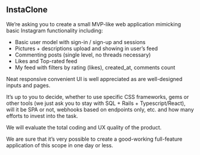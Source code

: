 ## InstaClone

We’re asking you to create a small MVP-like web application mimicking 
basic Instagram functionality including:

- Basic user model with sign-in / sign-up and sessions
- Pictures + descriptions upload and showing in user’s feed
- Commenting posts (single level, no threads necessary)
- Likes and Top-rated feed
- My feed with filters by rating (likes), created_at, comments count

Neat responsive convenient UI is well appreciated as are well-designed
 inputs and pages.

It’s up to you to decide, whether to use specific CSS frameworks, gems or 
other tools (we just ask you to stay with SQL + Rails + Typescript/React), 
will it be SPA or not, webhooks based on endpoints only, etc.
and how many efforts to invest into the task.

We will evaluate the total coding and UX quality of the product.

We are sure that it’s very possible to create a good-working full-feature 
application of this scope in one day or less.
